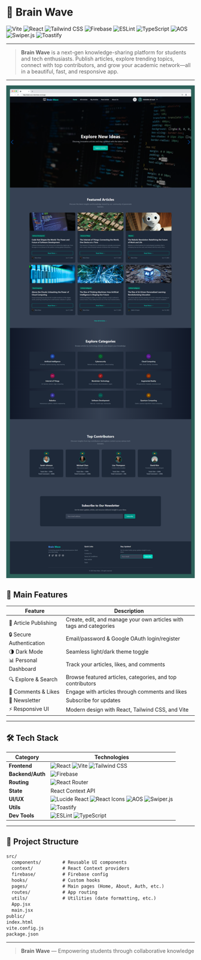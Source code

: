 # 🧠 Brain Wave

![Vite](https://img.shields.io/badge/Vite-6.3.1-blueviolet?style=for-the-badge&logo=vite)
![React](https://img.shields.io/badge/React-19.x-blue?style=for-the-badge&logo=react)
![Tailwind CSS](https://img.shields.io/badge/Tailwind%20CSS-4.1.4-teal?style=for-the-badge&logo=tailwindcss)
![Firebase](https://img.shields.io/badge/Firebase-11.6.1-yellow?style=for-the-badge&logo=firebase)
![ESLint](https://img.shields.io/badge/ESLint-9.22.0-purple?style=for-the-badge&logo=eslint)
![TypeScript](https://img.shields.io/badge/TypeScript-5.5.0-blue?style=for-the-badge&logo=typescript)
![AOS](https://img.shields.io/badge/AOS-2.3.4-blue?style=for-the-badge)
![Swiper.js](https://img.shields.io/badge/Swiper.js-11.2.8-orange?style=for-the-badge)
![Toastify](https://img.shields.io/badge/React%20Toastify-11.0.5-teal?style=for-the-badge)

---

> **Brain Wave** is a next-gen knowledge-sharing platform for students and tech enthusiasts. Publish articles, explore trending topics, connect with top contributors, and grow your academic network—all in a beautiful, fast, and responsive app.

---

<p align="center">
  <img src="demo.png" alt="Brain Wave Demo" width="600"/>
</p>

## 🚀 Main Features

| Feature                  | Description                                                         |
| ------------------------ | ------------------------------------------------------------------- |
| 📝 Article Publishing    | Create, edit, and manage your own articles with tags and categories |
| 🔒 Secure Authentication | Email/password & Google OAuth login/register                        |
| 🌗 Dark Mode             | Seamless light/dark theme toggle                                    |
| 📊 Personal Dashboard    | Track your articles, likes, and comments                            |
| 🔍 Explore & Search      | Browse featured articles, categories, and top contributors          |
| 💬 Comments & Likes      | Engage with articles through comments and likes                     |
| 📧 Newsletter            | Subscribe for updates                                               |
| ⚡ Responsive UI         | Modern design with React, Tailwind CSS, and Vite                    |

---

## 🛠 Tech Stack

| Category         | Technologies                                                                                                                                                                                                                                                             |
| ---------------- | ------------------------------------------------------------------------------------------------------------------------------------------------------------------------------------------------------------------------------------------------------------------------ |
| **Frontend**     | ![React](https://img.shields.io/badge/React-19.x-blue?logo=react) ![Vite](https://img.shields.io/badge/Vite-6.3.1-blueviolet?logo=vite) ![Tailwind CSS](https://img.shields.io/badge/Tailwind%20CSS-4.1.4-teal?logo=tailwindcss)                                         |
| **Backend/Auth** | ![Firebase](https://img.shields.io/badge/Firebase-11.6.1-yellow?logo=firebase)                                                                                                                                                                                           |
| **Routing**      | ![React Router](https://img.shields.io/badge/React%20Router-v7-orange?logo=react-router)                                                                                                                                                                                 |
| **State**        | React Context API                                                                                                                                                                                                                                                        |
| **UI/UX**        | ![Lucide React](https://img.shields.io/badge/Lucide%20React-0.514.0-purple) ![React Icons](https://img.shields.io/badge/React%20Icons-5.5.0-pink) ![AOS](https://img.shields.io/badge/AOS-2.3.4-blue) ![Swiper.js](https://img.shields.io/badge/Swiper.js-11.2.8-orange) |
| **Utils**        | ![Toastify](https://img.shields.io/badge/React%20Toastify-11.0.5-teal)                                                                                                                                                                                                   |
| **Dev Tools**    | ![ESLint](https://img.shields.io/badge/ESLint-9.22.0-purple?logo=eslint) ![TypeScript](https://img.shields.io/badge/TypeScript-5.5.0-blue?logo=typescript)                                                                                                               |

---

## 📂 Project Structure

```
src/
  components/        # Reusable UI components
  context/           # React Context providers
  firebase/          # Firebase config
  hooks/             # Custom hooks
  pages/             # Main pages (Home, About, Auth, etc.)
  routes/            # App routing
  utils/             # Utilities (date formatting, etc.)
  App.jsx
  main.jsx
public/
index.html
vite.config.js
package.json
```

---

> **Brain Wave** — Empowering students through collaborative knowledge
